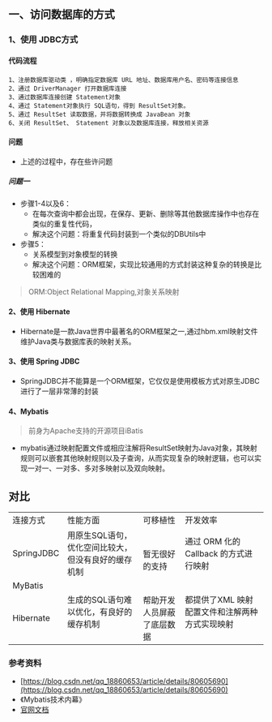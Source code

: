 
## 一、访问数据库的方式
### 1、使用 JDBC方式

#### 代码流程
```
1、注册数据库驱动类 ，明确指定数据库 URL 地址、数据库用户名、密码等连接信息 
2、通过 DriverManager 打开数据库连接
3、通过数据库连接创建 Statement对象
4、通过 Statement对象执行 SQL语句，得到 ResultSet对象。
5、通过 ResultSet 读取数据，并将数据转换成 JavaBean 对象
6、关闭 ResultSet、 Statement 对象以及数据库连接，释放相关资源
```

#### 问题
+ 上述的过程中，存在些许问题
##### 问题一
+ 步骤1-4以及6：
    + 在每次查询中都会出现，在保存、更新、删除等其他数据库操作中也存在类似的重复性代码，
    + 解决这个问题：将重复代码封装到一个类似的DBUtils中
+ 步骤5：
    + 关系模型到对象模型的转换
    + 解决这个问题：ORM框架，实现比较通用的方式封装这种复杂的转换是比较困难的

> ORM:Object Relational Mapping,对象关系映射

#### 2、使用 Hibernate 
+ Hibernate是一款Java世界中最著名的ORM框架之一,通过hbm.xml映射文件维护Java类与数据库表的映射关系。

#### 3、使用 Spring JDBC
+ SpringJDBC并不能算是一个ORM框架，它仅仅是使用模板方式对原生JDBC 进行了一层非常薄的封装

#### 4、Mybatis
> 前身为Apache支持的开源项目iBatis
+ mybatis通过映射配置文件或相应注解将ResultSet映射为Java对象，其映射规则可以嵌套其他映射规则以及子查询，从而实现复杂的映射逻辑，也可以实现一对一、一对多、多对多映射以及双向映射。


## 对比

<table>
    <tr>
        <td>连接方式</td>
        <td>性能方面</td>
        <td>可移植性</td>
        <td>开发效率</td>
    </tr>
    <tr>
        <td>SpringJDBC</td>
        <td >用原生SQL语句，优化空间比较大，但没有良好的缓存机制</td>
        <td rowspan = "2">暂无很好的支持</td>
        <td>通过 ORM 化的 Callback 的方式进行映射</td>
    </tr>
    <tr>
        <td>MyBatis</td>
      <td rowspan = "2">生成的SQL语句难以优化，有良好的缓存机制</td>
        <td rowspan = "2">都提供了XML 映射配置文件和注解两种方式实现映射</td>
         </tr>
          <tr>
        <td>Hibernate</td>
        <td>帮助开发人员屏蔽了底层数据</td>
    </tr>
</table>



### 参考资料
+ [https://blog.csdn.net/qq_18860653/article/details/80605690](https://blog.csdn.net/qq_18860653/article/details/80605690)
+ 《Mybatis技术内幕》
+ [官网文档](https://mybatis.org/mybatis-3/zh/index.html)
